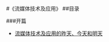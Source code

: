 #《流媒体技术及应用》
##目录

###开篇
* [流媒体技术及应用的昨天、今天和明天](StreamingMediaTechAndApplicationYestodyTodayTomorrow.md)
